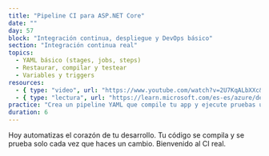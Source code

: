 ```yaml
---
title: "Pipeline CI para ASP.NET Core"
date: ""
day: 57
block: "Integración continua, despliegue y DevOps básico"
section: "Integración continua real"
topics:
  - YAML básico (stages, jobs, steps)
  - Restaurar, compilar y testear
  - Variables y triggers
resources:
  - { type: "video", url: "https://www.youtube.com/watch?v=2U7KqALbXXc&t=1146s" }
  - { type: "lectura", url: "https://learn.microsoft.com/es-es/azure/devops/pipelines/languages/dotnet-core" }
practice: "Crea un pipeline YAML que compile tu app y ejecute pruebas unitarias."
duration: 6
---
```


Hoy automatizas el corazón de tu desarrollo. Tu código se compila y se prueba solo cada vez que haces un cambio. Bienvenido al CI real.
